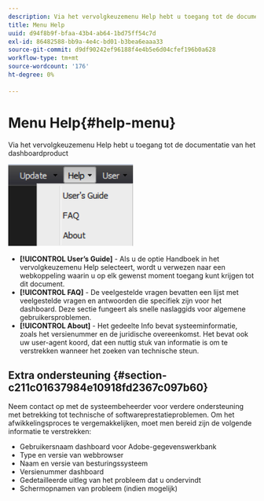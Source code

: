 ```yaml
---
description: Via het vervolgkeuzemenu Help hebt u toegang tot de documentatie van het dashboardproduct
title: Menu Help
uuid: d94f8b9f-bfaa-43b4-ab64-1bd75ff54c7d
exl-id: 86482588-bb9a-4e4c-bd01-b3bea6eaaa33
source-git-commit: d9df90242ef96188f4e4b5e6d04cfef196b0a628
workflow-type: tm+mt
source-wordcount: '176'
ht-degree: 0%

---
```


# Menu Help{#help-menu}

Via het vervolgkeuzemenu Help hebt u toegang tot de documentatie van het dashboardproduct

![](assets/help.png)

* **[!UICONTROL User’s Guide]** - Als u de optie Handboek in het vervolgkeuzemenu Help selecteert, wordt u verwezen naar een webkoppeling waarin u op elk gewenst moment toegang kunt krijgen tot dit document.
* **[!UICONTROL FAQ]** - De veelgestelde vragen bevatten een lijst met veelgestelde vragen en antwoorden die specifiek zijn voor het dashboard. Deze sectie fungeert als snelle naslaggids voor algemene gebruikersproblemen.
* **[!UICONTROL About]** - Het gedeelte Info bevat systeeminformatie, zoals het versienummer en de juridische overeenkomst. Het bevat ook uw user-agent koord, dat een nuttig stuk van informatie is om te verstrekken wanneer het zoeken van technische steun.

## Extra ondersteuning {#section-c211c01637984e10918fd2367c097b60}

Neem contact op met de systeembeheerder voor verdere ondersteuning met betrekking tot technische of softwareprestatieproblemen. Om het afwikkelingsproces te vergemakkelijken, moet men bereid zijn de volgende informatie te verstrekken:

* Gebruikersnaam dashboard voor Adobe-gegevenswerkbank
* Type en versie van webbrowser
* Naam en versie van besturingssysteem
* Versienummer dashboard
* Gedetailleerde uitleg van het probleem dat u ondervindt
* Schermopnamen van probleem (indien mogelijk)

